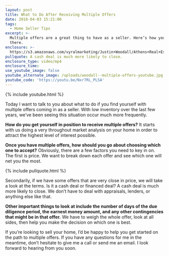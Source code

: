 ```yaml
---
layout: post
title: What to Do After Receiving Multiple Offers
date: 2018-04-03 15:21:00
tags:
  - Home Seller Tips
excerpt: >-
  Multiple offers are a great thing to have as a seller. Here’s how you can get
  there.
enclosure: >-
  https://s3.amazonaws.com/vyralmarketing/Justin+Woodall/Athens+Real+Estate+Agent-+What+Do+You+Do+When+you+Receive+Multiple+Offers.mp4
pullquote: A cash deal is much more likely to close.
enclosure_type: video/mp4
enclosure_time:
use_youtube_image: false
youtube_alternate_image: /uploads/woodall--multiple-offers-youtube.jpg
youtube_code: 'https://youtu.be/Nxr7RL_PLSA'
---
```


{% include youtube.html %}

Today I want to talk to you about what to do if you find yourself with multiple offers coming in as a seller. With low inventory over the last few years, we’ve been seeing this situation occur much more frequently.

**How do you get yourself in position to receive multiple offers?** It starts with us doing a very throughout market analysis on your home in order to attract the highest level of interest possible.

**Once you have multiple offers, how should you go about choosing which one to accept?** Obviously, there are a few factors you need to key in on. The first is price. We want to break down each offer and see which one will net you the most.

{% include pullquote.html %}

Secondarily, if we have some offers that are very close in price, we will take a look at the terms. Is it a cash deal or financed deal? A cash deal is much more likely to close. We don’t have to deal with appraisals, lenders, or anything else like that.

**Other important things to look at include the number of days of the due diligence period, the earnest money amount, and any other contingencies that might be in that offer.** We have to weigh the whole offer, look at all sides, then help you make the decision on which one is best.

If you’re looking to sell your home, I’d be happy to help you get started on the path to multiple offers. If you have any questions for me in the meantime, don’t hesitate to give me a call or send me an email. I look forward to hearing from you soon.<br>